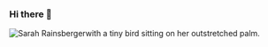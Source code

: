 ### Hi there 👋
<img src="https://user-images.githubusercontent.com/5098874/142215203-284acb33-90cd-4d31-80d6-352085be1d57.jpg" alt="Sarah Rainsbergerwith a tiny bird sitting on her outstretched palm.">
<!--
**sarah11918/sarah11918** is a ✨ _special_ ✨ repository because its `README.md` (this file) appears on your GitHub profile.

Here are some ideas to get you started:

- 🔭 I’m currently working on ...
- 🌱 I’m currently learning ...
- 👯 I’m looking to collaborate on ...
- 🤔 I’m looking for help with ...
- 💬 Ask me about ...
- 📫 How to reach me: ...
- 😄 Pronouns: ...
- ⚡ Fun fact: ...
-->
